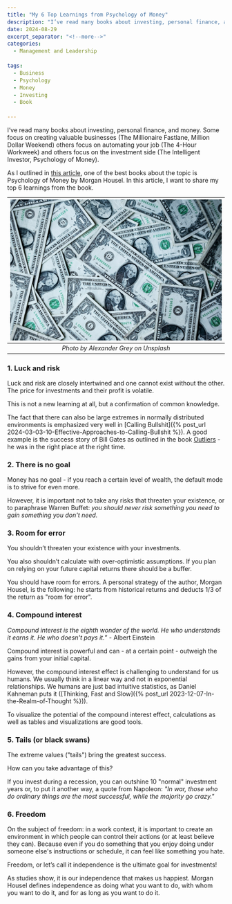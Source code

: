 ```yaml
---
title: "My 6 Top Learnings from Psychology of Money"
description: "I’ve read many books about investing, personal finance, and money. Some focus on creating valuable businesses (The Millionaire Fastlane, Million Dollar Weekend) others focus on automating your job (The 4-Hour Workweek) and others focus on the investment side (The Intelligent Investor, Psychology of Money). As I outlined in a recent article, one of the best books about the topic is Psychology of Money by Morgan Housel. In this article, I want to share my top 6 learnings from the book."
date: 2024-08-29
excerpt_separator: "<!--more-->"
categories:
  - Management and Leadership 

tags:
  - Business
  - Psychology
  - Money
  - Investing
  - Book

---
```


I’ve read many books about investing, personal finance, and money. Some focus on creating valuable businesses (The Millionaire Fastlane, Million Dollar Weekend) others focus on automating your job (The 4-Hour Workweek) and others focus on the investment side (The Intelligent Investor, Psychology of Money).

As I outlined in [this article](https://www.notion.so/The-Best-Book-For-Your-Personal-Finances-Psychology-of-Money-1af309b54c77431e83845e1024dd0d5d?pvs=21), one of the best books about the topic is Psychology of Money by Morgan Housel. In this article, I want to share my top 6 learnings from the book.

| ![image](/assets/images/alexander-grey-Dollars-unsplash.jpg) |
|:--:|
| *Photo by Alexander Grey on Unsplash* |

### 1. Luck and risk

Luck and risk are closely intertwined and one cannot exist without the other. The price for investments and their profit is volatile.

This is not a new learning at all, but a confirmation of common knowledge.

The fact that there can also be large extremes in normally distributed environments is emphasized very well in [Calling Bullshit]({% post_url 2024-03-03-10-Effective-Approaches-to-Calling-Bullshit %}). A good example is the success story of Bill Gates as outlined in the book [Outliers](https://www.google.com/search?q=outliers+book) - he was in the right place at the right time.

### 2. There is no goal

Money has no goal - if you reach a certain level of wealth, the default mode is to strive for even more.

However, it is important not to take any risks that threaten your existence, or to paraphrase Warren Buffet: *you should never risk something you need to gain something you don't need.*

### 3. Room for error

You shouldn’t threaten your existence with your investments.

You also shouldn’t calculate with over-optimistic assumptions. If you plan on relying on your future capital returns there should be a buffer.

You should have room for errors. A personal strategy of the author, Morgan Housel, is the following: he starts from historical returns and deducts 1/3 of the return as "room for error".

### 4. Compound interest

*Compound interest is the eighth wonder of the world. He who understands it earns it. He who doesn't pays it.*” - Albert Einstein

Compound interest is powerful and can - at a certain point - outweigh the gains from your initial capital.

However, the compound interest effect is challenging to understand for us humans. We usually think in a linear way and not in exponential relationships. We humans are just bad intuitive statistics, as Daniel Kahneman puts it ([Thinking, Fast and Slow]({% post_url 2023-12-07-In-the-Realm-of-Thought %})).

To visualize the potential of the compound interest effect, calculations as well as tables and visualizations are good tools.

### 5. Tails (or black swans)

The extreme values ("tails") bring the greatest success.

How can you take advantage of this?

If you invest during a recession, you can outshine 10 "normal" investment years or, to put it another way, a quote from Napoleon: *"In war, those who do ordinary things are the most successful, while the majority go crazy."*

### 6. Freedom

On the subject of freedom: in a work context, it is important to create an environment in which people can control their actions (or at least believe they can). Because even if you do something that you enjoy doing under someone else's instructions or schedule, it can feel like something you hate.

Freedom, or let’s call it independence is the ultimate goal for investments!

As studies show, it is our independence that makes us happiest. Morgan Housel defines independence as doing what you want to do, with whom you want to do it, and for as long as you want to do it.
